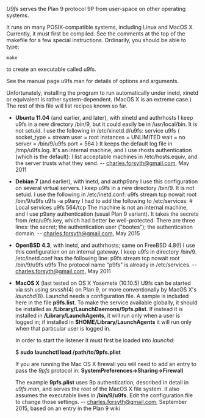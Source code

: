 *U9fs* serves the Plan 9 protocol 9P from user-space on other operating systems.

It runs on many POSIX-compatible systems, including Linux and MacOS X.
Currently, it must first be compiled. See the comments at the top of the makefile
for a few special instructions. Ordinarily, you should be able to type:

	make
to create an executable called u9fs.

See the manual page u9fs.man for details of options and arguments.

Unfortunately, installing the program to run automatically under inetd, xinetd or equivalent
is rather system-dependent. (MacOS X is an extreme case.) The rest of this file will list
recipes known so far.

* **Ubuntu 11.04** (and earlier, and later), with xinetd and authrhosts
	I keep u9fs in a new directory /bin/9, but it could easily be in /usr/local/bin.
	It is not setuid. I use the following in /etc/xinetd.d/u9fs:
		service u9fs
		{
			socket_type	= stream
			user		= root
			instances	= UNLIMITED
			wait		= no
			server		= /bin/9/u9fs
			port = 564
		}
	It keeps the default log file in /tmp/u9fs.log.
	It's an internal machine, and I use rhosts authentication (which is the default):
	I list acceptable machines in /etc/hosts.equiv, and the server trusts what they send.
	-- charles.forsyth@gmail.com, May 2011

* **Debian 7** (and earlier), with inetd, and authp9any
	I use this configuration on several virtual servers.
	I keep u9fs in a new directory /bin/9. It is not setuid. I use the following in /etc/inetd.conf:
		u9fs stream tcp nowait root /bin/9/u9fs u9fs -a p9any
	I had to add the following to /etc/services:
		# Local services
		u9fs	564/tcp
	The machine is not an internal machine, and I use p9any authentication (usual Plan 9 variant).
	It takes the secrets from /etc/u9fs.key, which had better be well-protected.
	There are three lines: the secret; the authentication user ("bootes"); the authentication domain.
		-- charles.forsyth@gmail.com, May 2015

* **OpenBSD 4.3**, with inetd, and authrhosts; same on FreeBSD 4.8(!)
	I use this configuration on an internal gateway.
	I keep u9fs in directory /bin/9. /etc/inetd.conf has the following line:
		p9fs        stream  tcp     nowait  root    /bin/9/u9fs u9fs
	The protocol name "p9fs" is already in /etc/services.
		-- charles.forsyth@gmail.com, May 2011

* **MacOS X** (last tested on OS X Yosemete (10.10.5)
	U9fs can be started via ssh using *srvssh*(4) on Plan 9, or more conventionally by MacOS X's *launchd*(8).
	Launchd needs a configuration file. A sample is included here in the file **p9fs.list**.
	To make the service available globally, it should be installed as **/Library/LaunchDaemons/9pfs.plist**.
	If instead it is installed in **/Library/LaunchAgents**, it will run only when a user is logged in;
	if installed in **$HOME/Library/LaunchAgents** it will run only when that particular user is logged in.

	In order to start the listener it must first be loaded into *launchd*:

	$ **sudo launchctl load /path/to/9pfs.plist**

	If you are running the Mac OS X firewall you will need to add an entry to pass the *9pfs* protocol in:
	**SystemPreferences->Sharing->Firewall**

	The example **9pfs.plist** uses 9p authentication, described in detail in *u9fs.man*, and serves the root of the  MacOS X file system.
	It also assumes the executable lives in **/bin/9/u9fs**. Edit the configuration file to change those settings.
		-- charles.forsyth@gmail.com, September 2015, based on an entry in the Plan 9 wiki
